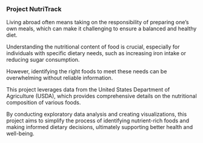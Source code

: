 ### Project NutriTrack
Living abroad often means taking on the responsibility of preparing one’s own meals, which can make it challenging to ensure a balanced and healthy diet. 

Understanding the nutritional content of food is crucial, especially for individuals with specific dietary needs, such as increasing iron intake or reducing sugar consumption. 

However, identifying the right foods to meet these needs can be overwhelming without reliable information. 

This project leverages data from the United States Department of Agriculture (USDA), which provides comprehensive details on the nutritional composition of various foods. 

By conducting exploratory data analysis and creating visualizations, this project aims to simplify the process of identifying nutrient-rich foods and making informed dietary decisions, ultimately supporting better health and well-being.




